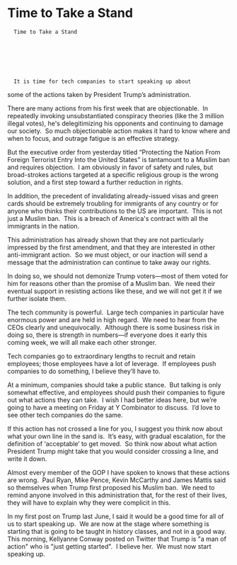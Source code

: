 # Time to Take a Stand


    
  
    

    
      Time to Take a Stand

      
    
  

  
    
      It is time for tech companies to start speaking up about
some of the actions taken by President Trump’s administration.

There are many actions from his first week that are
objectionable.  In repeatedly
invoking unsubstantiated conspiracy theories (like the 3 million illegal
votes), he's delegitimizing his opponents and continuing to damage our
society.  So much objectionable
action makes it hard to know where and when to focus, and outrage fatigue is an
effective strategy.

But the executive order from yesterday titled “Protecting the Nation From Foreign Terrorist Entry
Into the United States” is tantamount to a Muslim ban and requires objection.  I am obviously in favor of safety and rules, but
broad-strokes actions targeted at a specific religious group is the wrong solution,
and a first step toward a further reduction in rights.

In addition, the precedent of invalidating already-issued visas
and green cards should be extremely troubling for immigrants of any country or
for anyone who thinks their contributions to the US are important.  This is not just a Muslim ban.  This is a breach of America's contract with all
the immigrants in the nation.

This administration has already
shown that they are not particularly impressed by the first amendment, and that
they are interested in other anti-immigrant action.  So we must object, or our inaction will send
a message that the administration can continue to take away our rights.  

In doing so, we should not
demonize Trump voters—most of them voted for him for reasons other than the
promise of a Muslim ban.  We need their
eventual support in resisting actions like these, and we will not get it if we
further isolate them. 

The tech community is
powerful.  Large tech companies in particular
have enormous power and are held in high regard.  We need to hear from the CEOs clearly and
unequivocally.  Although there is some business risk in doing so, there is strength in numbers—if everyone does it early this coming week, we will all make each other stronger.
















Tech companies go to extraordinary
lengths to recruit and retain employees; those employees have a lot of
leverage.  If employees push companies to do something, I believe they’ll have to.  

At a minimum, companies should
take a public stance.  But talking is
only somewhat effective, and employees should push their companies to figure
out what actions they can take.  I wish I
had better ideas here, but we’re going to have a meeting on Friday at Y
Combinator to discuss.  I’d love to see
other tech companies do the same. 

If this action has not crossed a
line for you, I suggest you think now about what your own line in the sand
is.  It’s easy, with gradual escalation,
for the definition of ‘acceptable’ to get moved.  So think now about what action President
Trump might take that you would consider crossing a line, and write it down.  

Almost every member of the GOP I have spoken to knows that these
actions are wrong.  Paul Ryan, Mike
Pence, Kevin McCarthy and James Mattis said so themselves when Trump first
proposed his Muslim ban.  We need to
remind anyone involved in this administration that, for the rest of their
lives, they will have to explain why they were complicit in this. 

In my first post on Trump last June,
I said it would be a good time for all of us to start speaking up.  We are
now at the stage where something is starting that is going to be taught in
history classes, and not in a good way.  This morning, Kellyanne Conway
posted on Twitter that Trump is "a man of action" who is "just
getting started".  I believe her.  We must now start speaking
up.
    
  


  
